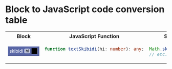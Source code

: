 # Block to JavaScript code conversion table

<style>
  table {
    width: 100%;
    --block-hue: 0;
  }

  .block {
    font-size: 14px;
    padding: 4px;
    white-space: nowrap;
    color: white;
    width: min-content;
    background: hsl(var(--block-hue), 30%, 50%);
    border-top: 1px solid hsl(var(--block-hue), 34%, 68%);
    border-left: 1px solid hsl(var(--block-hue), 34%, 68%);
    border-bottom: 1px solid hsl(var(--block-hue), 29%, 42%);
    border-right: 1px solid hsl(var(--block-hue), 29%, 42%);
    display: flex;
    flex-direction: row;
    align-items: center;
    gap: 4px;
  }
  .field {
    color: black;
    background: hsl(var(--block-hue), 29%, 81%);
    font-size: 12px;
    border-radius: 4px;
    padding: 0 4px;
  }
  .field.color {
    background: red;
    width: 18px;
    height: 18px;
  }
  .hole {
    border-bottom: 1px solid hsl(var(--block-hue), 34%, 68%);
    border-right: 1px solid hsl(var(--block-hue), 34%, 68%);
    border-top: 1px solid hsl(var(--block-hue), 29%, 42%);
    border-left: 1px solid hsl(var(--block-hue), 29%, 42%);
    background: black;
    height: 18px;
    width: 18px;
  }

  td {
    vertical-align: top; 
  }
</style>

<table>
  <tr>
    <th>Block</th>
    <th>JavaScript Function</th>
    <th>Sugar</th>
  </tr>

<tr>
<td><p>

<div class="block" style="--block-hue: 230">skibidi <span class="field">hi</span> <div class="hole"></div></div>
    
</p></td>
<td>

```typescript
function textSkibidi(hi: number): any;
```

</td>
<td>

```typescript
Math.skibidi(hi);
// etc.
```

</td>
  
</table>
